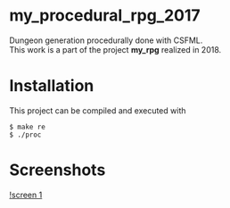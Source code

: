 # my_procedural_rpg_2017
Dungeon generation procedurally done with CSFML.<br>
This work is a part of the project **my_rpg** realized in 2018.<br>

# Installation
This project can be compiled and executed with<br>
```
$ make re
$ ./proc
```

# Screenshots
[!screen 1](https://github.com/lplanch/my_procedural_rpg_2017/blob/master/ressources/screen_1.png)<br>
[](https://github.com/lplanch/my_procedural_rpg_2017/blob/master/ressources/screen_2.png)<br>

